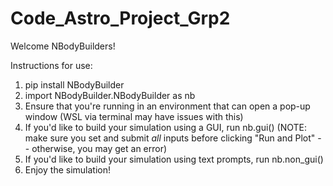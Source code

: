 # Code_Astro_Project_Grp2

Welcome NBodyBuilders!

Instructions for use:

1) pip install NBodyBuilder
3) import NBodyBuilder.NBodyBuilder as nb
4) Ensure that you're running in an environment that can open a pop-up window (WSL via terminal may have issues with this)
5) If you'd like to build your simulation using a GUI, run nb.gui()
   (NOTE: make sure you set and submit *all* inputs before clicking "Run and Plot" -- otherwise, you may get an error)
4) If you'd like to build your simulation using text prompts, run nb.non_gui()
5) Enjoy the simulation!
